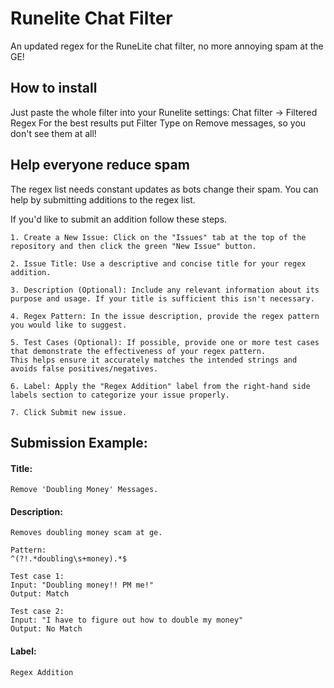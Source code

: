 # Runelite Chat Filter
An updated regex for the RuneLite chat filter, no more annoying spam at the GE!

## How to install
Just paste the whole filter into your Runelite settings: Chat filter -> Filtered Regex
For the best results put Filter Type on Remove messages, so you don't see them at all!


## Help everyone reduce spam
The regex list needs constant updates as bots change their spam. You can help by submitting additions to the regex list.

If you'd like to submit an addition follow these steps.

    1. Create a New Issue: Click on the "Issues" tab at the top of the repository and then click the green "New Issue" button.

    2. Issue Title: Use a descriptive and concise title for your regex addition.

    3. Description (Optional): Include any relevant information about its purpose and usage. If your title is sufficient this isn't necessary.

    4. Regex Pattern: In the issue description, provide the regex pattern you would like to suggest.

    5. Test Cases (Optional): If possible, provide one or more test cases that demonstrate the effectiveness of your regex pattern.
    This helps ensure it accurately matches the intended strings and avoids false positives/negatives.

    6. Label: Apply the "Regex Addition" label from the right-hand side labels section to categorize your issue properly.

    7. Click Submit new issue.



## Submission Example:

#### Title: 
    Remove 'Doubling Money' Messages.
#### Description:
    Removes doubling money scam at ge.
    
    Pattern:
    ^(?!.*doubling\s+money).*$

    Test case 1:
    Input: "Doubling money!! PM me!"
    Output: Match
    
    Test case 2:
    Input: "I have to figure out how to double my money"
    Output: No Match 
#### Label: 
    Regex Addition

